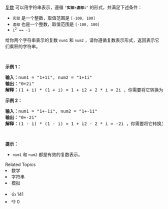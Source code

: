 <p><a href="https://baike.baidu.com/item/%E5%A4%8D%E6%95%B0/254365?fr=aladdin" target="_blank">复数</a> 可以用字符串表示，遵循 <code>"<strong>实部</strong>+<strong>虚部</strong>i"</code> 的形式，并满足下述条件：</p>

<ul> 
 <li><code>实部</code> 是一个整数，取值范围是 <code>[-100, 100]</code></li> 
 <li><code>虚部</code> 也是一个整数，取值范围是 <code>[-100, 100]</code></li> 
 <li><code>i<sup>2</sup> == -1</code></li> 
</ul>

<p>给你两个字符串表示的复数 <code>num1</code> 和 <code>num2</code> ，请你遵循复数表示形式，返回表示它们乘积的字符串。</p>

<p>&nbsp;</p>

<p><strong>示例 1：</strong></p>

<pre>
<strong>输入：</strong>num1 = "1+1i", num2 = "1+1i"
<strong>输出：</strong>"0+2i"
<strong>解释：</strong>(1 + i) * (1 + i) = 1 + i2 + 2 * i = 2i ，你需要将它转换为 0+2i 的形式。
</pre>

<p><strong>示例 2：</strong></p>

<pre>
<strong>输入：</strong>num1 = "1+-1i", num2 = "1+-1i"
<strong>输出：</strong>"0+-2i"
<strong>解释：</strong>(1 - i) * (1 - i) = 1 + i2 - 2 * i = -2i ，你需要将它转换为 0+-2i 的形式。 
</pre>

<p>&nbsp;</p>

<p><strong>提示：</strong></p>

<ul> 
 <li><code>num1</code> 和 <code>num2</code> 都是有效的复数表示。</li> 
</ul>

<div><div>Related Topics</div><div><li>数学</li><li>字符串</li><li>模拟</li></div></div><br><div><li>👍 141</li><li>👎 0</li></div>